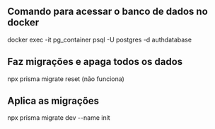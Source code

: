 ## Comando para acessar o banco de dados no docker
docker exec -it pg_container psql -U postgres -d authdatabase

## Faz migrações e apaga todos os dados
npx prisma migrate reset (não funciona)

## Aplica as migrações
npx prisma migrate dev --name init